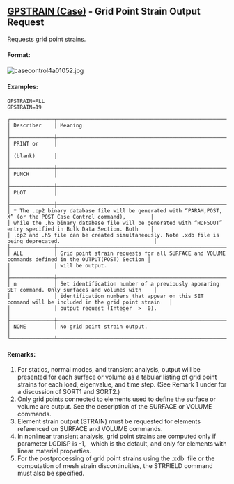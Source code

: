 ## [GPSTRAIN (Case)](https://help.hexagonmi.com/bundle/MSC_Nastran_2022.4/page/Nastran_Combined_Book/qrg/casecontrol4a/TOC.GPSTRAIN.Case.xhtml) - Grid Point Strain Output Request

Requests grid point strains.

#### Format:

![casecontrol4a01052.jpg](https://help-be.hexagonmi.com/bundle/MSC_Nastran_2022.4/page/Nastran_Combined_Book/qrg/casecontrol4a/../../../assets/casecontrol4a01052.jpg?_LANG=enus)  

#### Examples:

```nastran
GPSTRAIN=ALL
GPSTRAIN=19
```

```text
┌──────────────┬────────────────────────────────────────────────────────────────────────────────────────────────────┐
│ Describer    │ Meaning                                                                                            │
├──────────────┼────────────────────────────────────────────────────────────────────────────────────────────────────┤
│ PRINT or     │                                                                                                    │
│ (blank)      │                                                                                                    │
├──────────────┼────────────────────────────────────────────────────────────────────────────────────────────────────┤
│ PUNCH        │                                                                                                    │
├──────────────┼────────────────────────────────────────────────────────────────────────────────────────────────────┤
│ PLOT         │                                                                                                    │
├──────────────┼────────────────────────────────────────────────────────────────────────────────────────────────────┤
│ * The .op2 binary database file will be generated with “PARAM,POST, X” (or the POST Case Control command),        │
│ while the .h5 binary database file will be generated with “HDF5OUT” entry specified in Bulk Data Section. Both    │
│ .op2 and .h5 file can be created simultaneously. Note .xdb file is being deprecated.                              │
├──────────────┼────────────────────────────────────────────────────────────────────────────────────────────────────┤
│ ALL          │ Grid point strain requests for all SURFACE and VOLUME commands defined in the OUTPUT(POST) Section │
│              │ will be output.                                                                                    │
├──────────────┼────────────────────────────────────────────────────────────────────────────────────────────────────┤
│ n            │ Set identification number of a previously appearing SET command. Only surfaces and volumes with    │
│              │ identification numbers that appear on this SET command will be included in the grid point strain   │
│              │ output request (Integer  >  0).                                                                    │
├──────────────┼────────────────────────────────────────────────────────────────────────────────────────────────────┤
│ NONE         │ No grid point strain output.                                                                       │
└──────────────┴────────────────────────────────────────────────────────────────────────────────────────────────────┘
```

#### Remarks:

1. For statics, normal modes, and transient analysis, output will be presented for each surface or volume as a tabular listing of grid point strains for each load, eigenvalue, and time step. (See Remark 1 under   for a discussion of SORT1 and SORT2.)
2. Only grid points connected to elements used to define the surface or volume are output. See the description of the SURFACE or VOLUME commands.
3. Element strain output (STRAIN) must be requested for elements referenced on SURFACE and VOLUME commands.
4. In nonlinear transient analysis, grid point strains are computed only if parameter LGDISP is -1,   which is the default, and only for elements with linear material properties.
5. For the postprocessing of grid point strains using the  .xdb  file or the computation of mesh strain discontinuities, the STRFIELD command must also be specified.
